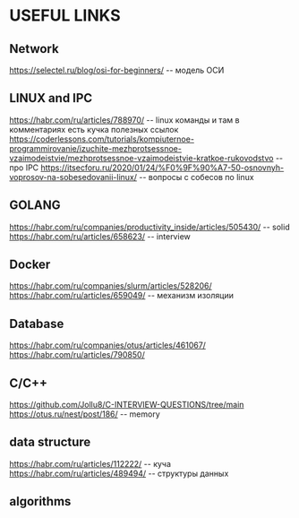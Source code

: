 # USEFUL LINKS

## Network
https://selectel.ru/blog/osi-for-beginners/ -- модель ОСИ

## LINUX and IPC
https://habr.com/ru/articles/788970/ -- linux команды и там в комментариях есть кучка полезных ссылок
https://coderlessons.com/tutorials/kompiuternoe-programmirovanie/izuchite-mezhprotsessnoe-vzaimodeistvie/mezhprotsessnoe-vzaimodeistvie-kratkoe-rukovodstvo -- про IPC
https://itsecforu.ru/2020/01/24/%F0%9F%90%A7-50-osnovnyh-voprosov-na-sobesedovanii-linux/ -- вопросы с собесов по linux

## GOLANG
https://habr.com/ru/companies/productivity_inside/articles/505430/ -- solid
https://habr.com/ru/articles/658623/ -- interview

## Docker
https://habr.com/ru/companies/slurm/articles/528206/
https://habr.com/ru/articles/659049/ -- механизм изоляции

## Database
https://habr.com/ru/companies/otus/articles/461067/
https://habr.com/ru/articles/790850/

## C/C++
https://github.com/Jollu8/C-INTERVIEW-QUESTIONS/tree/main
https://otus.ru/nest/post/186/ -- memory

## data structure
https://habr.com/ru/articles/112222/ -- куча
https://habr.com/ru/articles/489494/ -- структуры данных


## algorithms